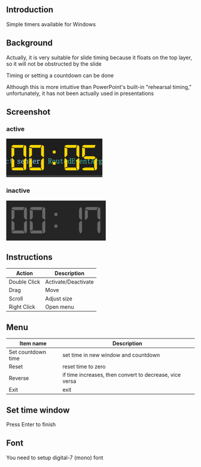 ## Introduction

Simple timers available for Windows

## Background

Actually, it is very suitable for slide timing because it floats on the top layer, so it will not be obstructed by the slide

Timing or setting a countdown can be done

Although this is more intuitive than PowerPoint's built-in "rehearsal timing," unfortunately, it has not been actually used in presentations

## Screenshot

### active

![active](https://github.com/xyqlx/ChocolaTimer/raw/master/Image/active_new.png)

### inactive

![inactive](https://github.com/xyqlx/ChocolaTimer/raw/master/Image/inactive.png)

## Instructions

| Action | Description |
|---|---|
| Double Click | Activate/Deactivate |
| Drag | Move |
| Scroll | Adjust size |
| Right Click | Open menu |

## Menu

| Item name | Description |
|---|---|
| Set countdown time | set time in new window and countdown |
| Reset | reset time to zero |
| Reverse | if time increases, then convert to decrease, vice versa |
| Exit | exit |

## Set time window

Press Enter to finish

## Font

You need to setup digital-7 (mono) font
